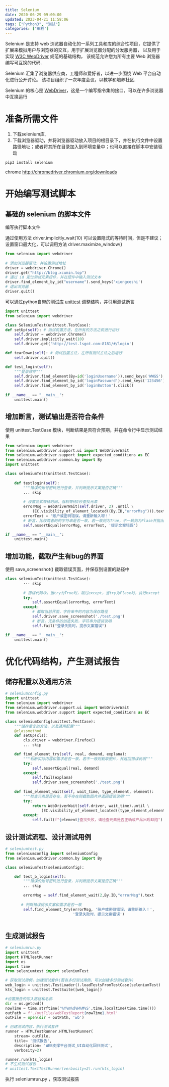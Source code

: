 ```yaml
---
title: Selenium
date: 2020-06-29 09:00:00
updated: 2023-04-21 11:58:06
tags: ["Python3", "测试"]
categories: ["编程"]
---
```



Selenium 是支持 web 浏览器自动化的一系列工具和库的综合性项目，它提供了扩展来模拟用户与浏览器的交互，用于扩展浏览器分配的分发服务器， 以及用于实现 [W3C WebDriver](https://www.w3.org/TR/webdriver/) 规范的基础结构， 该规范允许您为所有主要 Web 浏览器编写可互换的代码.

Selenium 汇集了浏览器供应商，工程师和爱好者，以进一步围绕 Web 平台自动化进行公开讨论。 该项目组织了一次年度会议，以教学和培养社区.

Selenium 的核心是 [WebDriver](https://www.selenium.dev/zh-cn/documentation/webdriver/)，这是一个编写指令集的接口，可以在许多浏览器中互换运行

<!--more-->

# 准备所需文件

1. 下载selenium库,
2. 下载浏览器驱动，并将浏览器驱动放入项目的根目录下，并在执行文件中设置路径地址；或者将其所在目录加入到环境变量中；也可以直接在脚本中安装驱动

```shell
pip3 install selenium
```

chrome http://chromedriver.chromium.org/downloads


# 开始编写测试脚本

## 基础的 selenium 的脚本文件

编写执行脚本文件

通过使用方法 driver.implicitly_wait(10) 可以设置隐式的等待时间，但是不建议；设置窗口最大化，可以调用方法 driver.maximize_window() 

```python
from selenium import webdriver
	
# 添加浏览器驱动，并设置测试地址
driver = webdriver.Chrome()
driver.get("http://blog.xcumin.top")
# 通过 id 定位测试元素控件，并在控件中输入测试文本
driver.find_element_by_id("username").send_keys('xiongceshi')
# 退出浏览器
driver.quit()

```

可以通过python自带的测试库 [unittest](https://docs.python.org/zh-cn/3/library/unittest.html) 调整结构，并引用测试断言

```python
import unittest
from selenium import webdriver

class SeleniumTest(unittest.TestCase):
def setUp(self): # 测试前置方法，在所有的方法之前进行运行
	self.driver = webdriver.Chrome()
	self.driver.implicitly_wait(10)
	self.driver.get('http://test.lsgot.com:8181/#/login')

def tearDown(self): # 测试后置方法，在所有测试方法之后运行
	self.driver.quit()

def test_login(self):
	"""登录软件"""
	self.driver.find_element(By=id('loginUsername')).send_keys('WWGS')
	self.driver.find_element_by_id('loginPassword').send_keys('123456')
	self.driver.find_element_by_id('loginButton').click()
	
if __name__ == "__main__":
    unittest.main()
```

## 增加断言，测试输出是否符合条件

使用 unittest.TestCase 模块，判断结果是否符合预期，并在命令行中显示测试结果

```python
from selenium import webdriver
from selenium.webdriver.support.ui import WebDriverWait
from selenium.webdriver.support import expected_conditions as EC
from selenium.webdriver.common.by import By
import unittest

class seleniumTest(unittest.TestCase):
		
    def testlogin(self):
        """错误的账号密码进行登录，并判断提示文案是否正确"""       
		... skip
        
        # 设置显式等待时间，强制等待2秒查找元素
        errorMsg = WebDriverWait(self.driver, 2) .until \
        	(EC.visibility_of_element_located((By.ID,"errorMsg"))).text
        errorText = '账户或密码错误，请重新输入呀！'
        # 断言，比较两者的的字符串是否一致，若一致则为True，不一致则为Flase并抛出错误
        self.assertEqual(errorMsg, errorText, '提示文案错误')

if __name__ == "__main__":
    unittest.main()
```

## 增加功能，截取产生有bug的界面

使用 save_screenshot() 截取错误页面，并保存到设置的路径中

```python
class seleniumTest(unittest.TestCase):
		··· skip  
        
        # 错误代码块，当try为True时，跳过except，当try为Flase时，执行except
        try:
            self.assertEqual(errorMsg, errorText)
        except:
            # 截取当前界面，字符串中的内容为保存路径
            self.driver.save_screenshot('./test.png')
            # 断言，无条件的创造失败，字符串为错误说明
            self.fail("登录失败时，提示文案错误")

if __name__ == "__main__":
    unittest.main()
```

# 优化代码结构，产生测试报告

## 储存配置以及通用方法

```python
# seleniumconfig.py
import unittest
from selenium import webdriver
from selenium.webdriver.support.ui import WebDriverWait
from selenium.webdriver.support import expected_conditions as EC

class seleniumConfig(unittest.TestCase):
	"""储存重复的方法，以及通用配置"""
    @classmethod
    def setUp(cls):
        cls.driver = webdriver.Firefox()	
		... skip

    def find_element_try(self, real, demand, explana):
        """判断实际内容和需求是否一致，若不一致则截取图片，并返回错误说明"""
		try:
            self.assertEqual(real, demand)
		except:
            self.fail(explana)
            self.driver.save_screenshot('./test.png')   
    
	def find_element_wait(self, wait_time, type_element, element):
        """检查元素是否存在，若不存在则截取图片并返回错误说明"""
        try:
            return WebDriverWait(self.driver, wait_time).until \
                (EC.visibility_of_element_located((type_element,element)))
        except:
            self.fail(f"{element}查找失败，请检查元素是否正确或产品出现缺陷") #格式化字符串
```

## 设计测试流程、设计测试用例

```python
# seleniumtest.py
from seleniumconfig import seleniumConfig
from selenium.webdriver.common.by import By

class seleniumTest(seleniumConfig):

    def test_b_login(self):
        """错误的账号密码进行登录，并判断提示文案是否正确"""
		... skip
		
        errorMsg = self.find_element_wait(2,By.ID,"errorMsg").text
     
       # 判断错误提示文案和需求是否一致
        self.find_element_try(errorMsg, '账户或密码错误，请重新输入！', 
							  '登录失败时，提示文案错误')
		
```

## 生成测试报告

```python
# seleniumrun.py
import unittest
import HTMLTestRunner
import os
import time
from seleniumtest import seleniumTest

# 获取测试用例，创建测试套件(若有多份测试用例，可以创建多份测试套件)
web_login = unittest.TestLoader().loadTestsFromTestCase(seleniumTest)
kts_login = unittest.TestSuite([web_login])

#设置报告的写入路径和名称
dir = os.getcwd()
nowTime = time.strftime('%Y%m%d%H%M%S',time.localtime(time.time()))
outPath = f'./outFile/webTestReport{nowTime}.html'
outFile = open(dir + outPath, 'wb')

# 创建测试内容，执行测试套件
runner = HTMLTestRunner.HTMLTestRunner(
    stream= outFile,
    title= '测试报告',
    description= 'WEB支撑平台测试_UI自动化回归测试',
    verbosity=2)

runner.run(kts_login)
# 不生成测试报告
# unittest.TextTestRunner(verbosity=2).run(kts_login)
```

执行 seleniumrun.py ，获取测试报告
